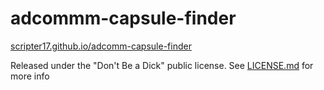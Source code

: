 # adcommm-capsule-finder

[scripter17.github.io/adcomm-capsule-finder](https://scripter17.github.io/adcomm-capsule-finder)

Released under the "Don't Be a Dick" public license. See [LICENSE.md](LICENSE.md) for more info